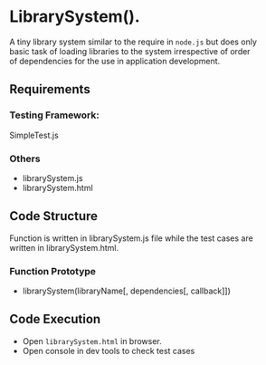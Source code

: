 
# LibrarySystem().
A tiny library system similar to the require in `node.js` but does only  
basic task of loading libraries to the system irrespective of order   
of dependencies for the use in application development.



## Requirements

### Testing Framework:
SimpleTest.js   

### Others
- librarySystem.js    
- librarySystem.html  


## Code Structure
Function is written in librarySystem.js file while the test cases are   
written in librarySystem.html.

### Function Prototype   
- librarySystem(libraryName[, dependencies[, callback]])    

## Code Execution
- Open `librarySystem.html` in browser.   
- Open console in dev tools to check test cases 

